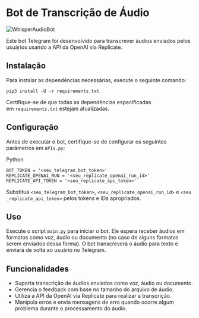 Bot de Transcrição de Áudio
===========================

![WhisperAudioBot](https://github.com/parrelladev/CartomanteTarot_Bot/assets/126002318/96500a0d-92fb-4d46-923c-f8ddda593e48)

Este bot Telegram foi desenvolvido para transcrever áudios enviados pelos usuários usando a API da OpenAI via Replicate.

Instalação
----------

Para instalar as dependências necessárias, execute o seguinte comando:

```
pip3 install -U -r requirements.txt
```

Certifique-se de que todas as dependências especificadas em `requirements.txt` estejam atualizadas.

Configuração
------------

Antes de executar o bot, certifique-se de configurar os seguintes parâmetros em `APIs.py`:

Python

```
BOT_TOKEN = '<seu_telegram_bot_token>'
REPLICATE_OPENAI_RUN = '<seu_replicate_openai_run_id>'
REPLICATE_API_TOKEN = '<seu_replicate_api_token>'
```

Substitua `<seu_telegram_bot_token>`, `<seu_replicate_openai_run_id>` e `<seu_replicate_api_token>` pelos tokens e IDs apropriados.

Uso
---

Execute o script `main.py` para iniciar o bot. Ele espera receber áudios em formatos como voz, áudio ou documento (no caso de alguns formatos serem enviados dessa forma). O bot transcreverá o áudio para texto e enviará de volta ao usuário no Telegram.

Funcionalidades
---------------

-   Suporta transcrição de áudios enviados como voz, áudio ou documento.
-   Gerencia o feedback com base no tamanho do arquivo de áudio.
-   Utiliza a API da OpenAI via Replicate para realizar a transcrição.
-   Manipula erros e envia mensagens de erro quando ocorre algum problema durante o processamento do áudio.